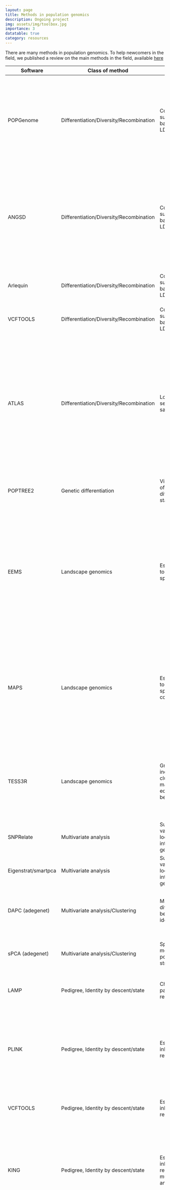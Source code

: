 ```yaml
---
layout: page
title: Methods in population genomics
description: Ongoing project
img: assets/img/toolbox.jpg
importance: 3
datatable: true
category: resources
---
```


There are many methods in population genomics. To help newcomers in the field, we published a review on the main methods in the field, available [here](https://doi.org/10.1111/mec.15989) 


| Software  | Class of method  | Purpose  | Specifics  | Issues and warnings  | Link  | Reference |
|----------|----------|----------|----------|----------|----------|----------|
| POPGenome  |  Differentiation/Diversity/Recombination  |  Computing summary statistics based on AFS and LD along genomes  |  Accepts VCF and GFF/GFT files, efficient and fast. Tests for admixture available (ABBA BABA test). Includes basic coalescence simulations (ms and msms)  |  Mostly limited to summary statistics (but coalescent simulations are possible). No built-in SNP calling module  |  http://catchenlab.life.illinois.edu/stacks/  |  (Pfeifer et al., 2014)    | 
| ANGSD  |  Differentiation/Diversity/Recombination  |  Computing summary statistics based on AFS and LD along genomes  |  Able to process BAM files, built-in procedures for data filtering, admixture analysis. Suited for low-depth data. Includes a suite of methods to estimate relatedness (NGSRelate).  |  Mostly limited to summary statistics. Tutorials not always up-to-date.  |  https://github.com/ANGSD/angsd ; https://github.com/ANGSD/NgsRelate  |  (Korneliussen et al., 2014; Hanghøj et al., 2019)    | 
| Arlequin  |  Differentiation/Diversity/Recombination  |  Computing summary statistics based on AFS and LD along genomes  |  Can output AFS for further analysis in fastsimcoal2  |  Slower than PopGenome, requires a specific format and file conversion.  |  http://cmpg.unibe.ch/software/arlequin35/Arl35Downloads.html  |  (Excoffier and Lischer, 2010)    | 
| VCFTOOLS  |  Differentiation/Diversity/Recombination  |  Computing summary statistics based on AFS and LD along genomes  |  Fast. VCFTOOLS can also be used for SNP filtering  |  Less summary statistics than POPGenome  |  https://vcftools.github.io/man_latest.html  |  (Danecek et al., 2011)    | 
| ATLAS  |  Differentiation/Diversity/Recombination  |  Low depth sequencing/ancient samples analsis  |  Particularly suited for analyzing ancient samples. Includes sets of tools to call variants, estimate post-mortem damage, inbreeding, genetic diversity. Produces the input file for PSMC (demography from a single diploid genome)  |  Better used in combination with GATK pipelines. Still in development  |  https://bitbucket.org/wegmannlab/atlas/wiki/Home  |  (Link et al., 2017)    | 
| POPTREE2  |  Genetic differentiation  |  Visualizing a matrix of pairwise differentiation statistics as a tree  |  Can be used for pooled datasets, several statistics can be used  |  Differentiation measures alone do not necessarily retrieve the actual history of populations  |  http://www.med.kagawa-u.ac.jp/~genomelb/takezaki/poptree2/index.html  |  (Takezaki et al., 2010)    | 
| EEMS  |  Landscape genomics  |  Estimating barriers to gene flow in a spatial context  |  Estimates pairwise relatedness between all samples, and compares it to isolation-by-distance expectations to identify barriers to gene flow and corridors of higher connectivity. Can handle both haploid and diploid data  |  Requires to convert VCF file into PLINK binary format. Estimates effective migration rates (does not disantangle migration rates and effective population sizes). Setting parameters for the MCMC chain requires some trial-and-error  |  https://github.com/dipetkov/eems  |  (Petkova et al., 2015)    | 
| MAPS  |  Landscape genomics  |  Estimating barriers to gene flow in a spatio-temporal context  |  Expands on EEMS, but takes into account the phase to reconstruct past changes in connectivity. Can disentantle migration rates and effective population sizes (unlike EEMS)  |  Relies on identity-by-descent tracks, requiring phasing (for example using BEAGLE). A pipeline to obtain IBD tracks is available, with a few details here: https://github.com/halasadi/ibd_data_pipeline/issues/1  |  https://github.com/halasadi/MAPS  |  (Al-Asadi et al., 2019)    | 
| TESS3R  |  Landscape genomics  |  Grouping individuals in clusters maximizing HW equilibrium and LD between loci  |  Incorporates geographic information of samples. Can run genome scans of selection based on contrasting ancestral and modern allele frequencies.  |  Importing data requires using conversion tools found in the LEA suite  |  https://bcm-uga.github.io/TESS3_encho_sen/  |  (Caye et al., 2016)    | 
| SNPRelate  |  Multivariate analysis  |  Summarizing variance across loci and visualizing inter-individual genetic distance  |  Fast. Can use VCF files as an input  |  Requires careful interpretation (Jombard et al. 2009)  |  https://bioconductor.org/packages/release/bioc/html/SNPRelate.html  |  (Zheng et al., 2012)    | 
| Eigenstrat/smartpca  |  Multivariate analysis  |  Summarizing variance across loci and visualizing inter-individual genetic distance  |  Fast. Can use VCF files as an input  |  Requires careful interpretation (Jombard et al. 2009)  |  https://github.com/DReichLab/EIG/tree/master/EIGENSTRAT  |  (Price et al., 2006)    | 
| DAPC (adegenet)  |  Multivariate analysis/Clustering  |  Maximizes divergence between groups identified by PCA  |  Fast. Less sensitive to HWE assumptions. Claims to be more efficient than Structure  |  Requires careful interpretation (Jombard et al. 2009)  |  http://adegenet.r-forge.r-project.org/  |  (Jombart et al., 2010)    | 
| sPCA (adegenet)  |  Multivariate analysis/Clustering  |  Spatially explicit model to assess population structure  |  Spatially explicit and able to detect cryptic structure. Fast.  |  Does not take into account HW equilibrium or LD  |  http://adegenet.r-forge.r-project.org/  |  (Jombart et al., 2008)    | 
| LAMP  |  Pedigree, Identity by descent/state  |  Chromosome painting, relatedness  |  LAMP also allows for association and pedigree analyses  |  Identifies local ancestry in windows (source of noise), requires phased data  |  http://lamp.icsi.berkeley.edu/lamp/  |  (Baran et al., 2012)    | 
| PLINK  |  Pedigree, Identity by descent/state  |  Estimating inbreeding and relatedness  |  Allows studying identity by descent and by state. PLINK is a multi-purpose tool, facilitating data analysis within the same software  |  NA  |  http://pngu.mgh.harvard.edu/~purcell/plink/  |  (Purcell et al., 2007)    | 
| VCFTOOLS  |  Pedigree, Identity by descent/state  |  Estimating inbreeding and relatedness  |  Computes unadjusted Ajk and kinship coefficient  |  NA  |  https://vcftools.github.io/man_latest.html  |  (Danecek et al., 2011)    | 
| KING  |  Pedigree, Identity by descent/state  |  Estimating inbreeding and relatedness, multivariate analysis  |  Mendelian error checking, testing family structure, highly accurate kinship coefficient, association analysis, population structure inference  |  Kinship coefficient also computed in VCFTOOLS  |  http://people.virginia.edu/~wc9c/KING/Download.htm  |  (Manichaikul et al., 2010)    | 
| COLONY  |  Pedigrees  |  Pedigree inference from SNPs  |  Robust even with high error rates (e.g. low-depth sequencing). Can handle haplo-diploids systems (e.g. ants). Multi-threaded.  |  Can only simulate genotypes with the Windows version.  |  https://www.zsl.org/science/software/colony  |  (Wang, 2019)    | 
| sequoia  |  Pedigrees  |  Pedigree inference from SNPs  |  Can be applied to large pedigrees (>1000 individuals). Accomodates unknown birth times.  |  Handles hundreds of SNPs. For whole-genome data, preliminary filtering and LD-pruning may be recommended. Efficient with ~100 SNPs.  |  https://cran.r-project.org/web/packages/sequoia/index.html  |  (Huisman, 2017)    | 
| LDHat  |  Recombination  |  Estimating variation in recombination rates along a genome  |  Handles unphased and missing data, underlying model can be used for organisms such as viruses or bacteria  |  Limited to 300 sequences, specific format (not VCF), model for recombination hotspots based on human data  |  http://ldhat.sourceforge.net/  |  (McVean et al., 2002)    | 
| LDHot  |  Recombination  |  Identifying recombination hotspots  |  Specifically designed for detecting recombination hotspots  |  Requires data to be phased, working with LDHat  |  https://github.com/auton1/LDhot  |  (Myers et al., 2005)    | 
| iSMC  |  Recombination  |  Recombination from a single diploid genome  |  No phasing needed. Accepts VCF files as input.  |  Introgression and demographic misspecification may bias results. No detailed tutorial  |  https://github.com/gvbarroso/iSMC  |  (Barroso et al., 2018)    | 
| LDHelmet  |  Recombination  |  Estimating variation in recombination rates along a genome  |  Higher accuracy than LDHat  |  Requires phased data. Does not handle VCF, only fasta and fastq formats. Requires dividing the genome in short segments to be analysed in parallel.  |  https://sourceforge.net/projects/ldhelmet/  |  (Chan et al., 2012)    | 
| pyrho | Recombination |  Estimating variation in recombination rates along a genome | Fast. Takes both phased and unphased data as input. Can take into account the demographic history (to be inferred with, e.g. MSMC2) | Outputs a recombination rate (r), but internally calculates rho (4xNexr) and rescales by the provided Ne. Uncertainties in Ne propagate on r. | https://github.com/popgenmethods/pyrho | (Spence and Song, 2019) |

<div class="caption">
    Table 1: Summary of methods dedicated to infer population structure.
</div>




|Software  | Class of method  | Purpose  | Specifics  | Issues and warnings  | Link  | Reference  |
|----------|----------|----------|----------|----------|----------|----------|
| ARGWeaver/ARGweaver-D  | Ancestral Recombination Graphs/coalescence  | Retracing the whole process of recombination and coalescence along a genome  | Provides quantitative estimates for TMRCA and topologies at each locus. ARGWeaver-D can estimate introgression. Estimates effective population size. Provides tools to extract summary statistics for the topologies retrieved. Does not require phasing (but slower).  | High computing cost. Slower on unphased or low depth data. ARGWeaver-D is not part of the Anaconda (Python) distribution (http://compgen.cshl.edu/ARGweaver/doc/argweaver-d-manual.html)  | Can be installed via conda: conda install -c genomedk argweaver and https://github.com/mjhubisz/argweaver and http://compgen.cshl.edu/ARGweaver/doc/argweaver-d-manual.html  | (Rasmussen et al., 2014; Hubisz et al., 2020)   |
| GAPIT3  | Association  | Detecting association with environmental/phenotypical features  | Includes most methods for GWAS studies, including procedures for fast computation, mixed linear models, efficient mixed model association, bayesian methods such as BLINK, diagnostics such as QQ plots and genotype filtering.  | May be slow for very large datasets  | https://github.com/jiabowang/GAPIT3  | (Wang and Zhang, 2020)   |
| GEMMA  | Association  | Detecting association with environmental/phenotypical features  | Computationnally efficient for large scale datasets  | Imports data from PLINK format  | http://www.xzlab.org/software.html  | (Zhou and Stephens, 2012)   |
| GENABEL  | Association  | Detecting association with environmental/phenotypic features  | Modularity, facilitates correction for population structure/relatedness.  | Imports data from PLINK format. No longer supported!  | http://www.genabel.org/  | (Aulchenko et al., 2007)   |
| PLINK  | Association  | Detecting association with environmental/phenotypical features  | Handles a variety of tests for population structure and relatedness  | Population structure/kinship need to be assessed prior association analysis  | http://pngu.mgh.harvard.edu/~purcell/plink/  | Purcell et al., 2007)   |
| Trinculo  | Association  | Detecting association with environmental/phenotypical features  | Specifically designed to handle categorical variables with more than 2 categories. Performs multinomial logistic regression and provides frequentist and bayesian frameworks.  | Requires lapack library in Unix. Allows fine-mapping by testing for corrrelations between adjacent markers.  | https://sourceforge.net/projects/trinculo/  | (Jostins and McVean, 2016)   |
| SAMBADA  | Association/Environmental association  | Detecting association with environmental/phenotypical features  | Designed to be fast, underlying models have been kept simple. Allows conversion from PLINK format. Takes into account spatial autocorrelation of individual genotypes. Allows correction for population structure  | Does not work with pooled data. Possibly high levels of false positives. Relatedness between samples should be assessed independently. Should be used in combination with LFMM or BayPass.  | http://lasig.epfl.ch/sambada  | (Stucki et al., 2016)   |
| Relate  | Coalescence with recombination  | Reconstruct genome-wide genealogies for hundreds of samples  | Provides quantitative estimates for TMRCA and topologies at each locus. Infers past demography (similar to PSMC methods). Infers changes in mutation rates. Performs scans for positive selection over discrete time periods.  | Requires an outgroup to polarize alleles as ancestral/derived. Requires a recombination map. Does not reconstruct ARG sensus stricto, and does not estimate uncertainty of the local genealogies  | https://myersgroup.github.io/relate/index.html  | (Speidel et al., 2019)   |
| diCal-IBD  | Coalescent with recombination/IBD  | Predicting IBD tracts from demographic models  | High IBD sharing suggests recent positive selection.  | Uses diCal output to obtain expectations based on demographic scenarios  | https://sourceforge.net/projects/dical-ibd/  | (Tataru et al., 2014)   |
| VolcanoFinder  | Composite likelihood test  | Adaptive introgression  | Detects a specific signature of increase then drop in diversity near a selected locus brought in a population through introgression  | Private input format. Computationnally intensive, needs to be run in parallel.  | http://degiorgiogroup.fau.edu/vf.html  | (Setter et al., 2020)   |
| SCCT  | Conditional coalescent tree  | Detecting positive selection  | Designed for detecting recent positive selection. Clains to be more precise at identifying selected sites  | The ancestral state of alleles must be obtained through an outgroup  | https://github.com/wavefancy/scct  | (Wang et al., 2014)   |
| LFMM2  | Environmental association  | Detecting adaptation to environmental features  | Corrects for population structure (and other non-measured systematic biases) using latent factors, faster than BAYENV for large datasets  | Only performs association with environment. Implemented in the LEA package. Requires imputation (no missing data).  | http://membres-timc.imag.fr/Olivier.Francois/LEA/tutorial.htm | (Caye et al. 2019; Frichot et al., 2013)   |
| CLUES  | Genealogies at selected loci  | Estimate the time at which a beneficial allele rises in frequency  | Previous version used ARGWeaver output, current version uses Relate. Provides scripts to plot the trajectory of selected alleles.  | Assumes a panmictic population, neglects the effects of selection at linked sites.  | https://github.com/35ajstern/clues  | (Stern et al., 2019)   |
| PALM  | Genealogies at selected loci  | Estimate the strength and timing of selection on polygenic traits  | Uses genealogies estimated from Relate and results from GWAS to estimate timing and strength of selection for polygenic traits. Should be robust to pleiotropy and residual structure in GWAS  | May overestimate selection for older events. Only tested in humans.  | https://github.com/35ajstern/palm  | (Stern et al., 2020)   |
| startmrca  | Genealogies at selected loci  | Estimate the time at which a beneficial allele rises in frequency  | Compares genealogies between carriers and non-carriers of an advantageous mutation, assuming a star- genealogy at selected loci. Can handle VCF files  | Requires a reference panel of noncarrier haplotypes. Sensitive to loca diversity before the sweep, and to migration events during a sweep. More indicated for recent sweeps.  | https://github.com/jhavsmith/startmrca  | Smith, Coop, Stephens, & Novembre, 2018)   |
| Ancestry_HMM-S   | Identity-by-state tracts  | Adaptive introgression  | Estimates the selective coefficient of the introgressed loci through a hidden-Markov chain approach.  | Requires the time and extent of introgression to be defined by the user  | https://github.com/jesvedberg/Ancestry_HMM-S/  | (Svedberg​ et al., 2020)   |
| H12 test  | LD  | Detecting selection using signatures of high LD  | Does not require phased data. Designed for detecting soft sweeps  | Coalescent simulations are recommended to evaluate the likelihood of selection  | https://github.com/ngarud/SelectionHapStats/  | (Garud et al., 2015)   |
| LDna  | LD  | Detecting selection using signatures of high LD  | Can be used to address population structure or detect large inversions or indel polymorphism through LD  | The user needs to play with parameters to ensure robustness of SNPs significantly linked  | https://github.com/petrikemppainen/LDna  | (Kemppainen et al., 2015)   |
| rehh  | LD  | Detecting selection using signatures of high LD  | Can compute both XP-EHH and Rsb. Handles several input formats  | Requires phased data and high density of markers  | https://cran.r-project.org/web/packages/rehh/index.html  | (Gautier and Vitalis, 2012)   |
| Scan for epistatic interaction (based on LD)  | LD  | Polygenic selection/Epistatic interactions  | Uses genome-wide LD between a candidate locus and the rest of the genomes to identify epistatic interactions. Can test SNP-SNP interaction, or between genomic windows (summarizes genotypes through PCA)  | Lack of a detailed tutorial  | https://github.com/leaboyrie/LD_corpc1  | (Boyrie et al., 2020)   |
| Selscan  | LD  | Detecting selection using signatures of high LD  | Includes the nSL statistics dedicated to soft sweep detection  | Does not include utilities to specify the ancestral state of alleles. Requires phased data and high density of markers  | https://github.com/szpiech/selscan  | (Szpiech and Hernandez, 2014)   |
| BALLET  | Likelihood test for balancing selection  | Detecting balancing selection  | Designed for detecting ancient balancing selection. Does not require phasing  | Requires whole-genome data and recombination map. The ancestral state of alleles must be obtained through an outgroup  | http://www.personal.psu.edu/mxd60/ballet.html  | (DeGiorgio et al., 2014)   |
| Betascan2  | Local associations of allele frequencies  | Detecting balancing selection  | Uses correlations in frequencies between genomically proximate SNPs to compute a score. Can incorporate information about ancestral/derived alleles, fixed derived variants and normalizes the statistics depending on the amount of sites in a given genomic window. Very detailed tutorial and utilities.  | Requires estimating the length distribution of ancestral fragments on each side of the selected site. The 95% percentile can be estimated with the formula L=-log(0.05)/(T x rho), with T the time since selection in generations and rho the effective recombination rate/ generation.  | https://github.com/ksiewert/BetaScan  | (Siewert and Voight, 2017, 2020)   |
| NCD statistics  | Local associations of allele frequencies  | Detecting balancing selection  | Examines the observed and expected frequency spectra of polymorphisms in genomic windows to test for selection. Can incorporate fixed differences with an outgroup (NCD2), but not mandatory (NCD1)  | Private input format, requires simulations to calibrate the statistics. Requires to define the expected equilibrium frequency of alleles (usually between 0.3 and 0.5). Low sensitivity below these frequencies.  | https://github.com/bbitarello/NCD-Statistics  | (Bitarello et al., 2018)   |
| Bayescan  | Population differentiation  | Detecting positive selection and local adaptation  | Incorporates uncertainty on allele frequencies due to low sample sizes  | Sensitive to priors on the ratio of selected/neutral sites. False positive rates can be high under scenarios of demographic expansion, admixture and isolation by distance  | http://cmpg.unibe.ch/software/BayeScan/  | (Foll and Gaggiotti, 2008)   |
| FDIST2  | Population differentiation  | Detecting positive selection and local adaptation  | Allows to control for hierarchical population structure  | False positive rate is high when an island model cannot be assumed  | http://datadryad.org/resource/doi:10.5061/dryad.v8d05  | (Beaumont and Balding, 2004)   |
| PCAdapt  | Population differentiation  | Detecting positive selection and local adaptation  | Does not require to define populations. Handles admixed populations and pooled datasets  | False positive rate can be high  | http://membres-timc.imag.fr/Michael.Blum/PCAdapt.html  | (Duforet-Frebourg et al., 2016)   |
| SelEstim  | Population differentiation  | Detecting positive selection and local adaptation  | Can estimate the coefficients of selection. Calibration using a pseudo-observed dataset (can be used in combination with the R function simulate.baypass() in BayPass).  | Assumes a Wrigth-Fisher island model.  | http://www1.montpellier.inra.fr/CBGP/software/selestim/  | (Vitalis et al., 2014)   |
| Bayenv, BayPass  | Population differentiation/Association  | Detecting positive selection and adaptation to environmental features  | Less sensitive to population demographic history than previous methods. Handle pooled datasets  | Significance thresholds need to be determined from pseudo-observed datasets. Calibration with neutral SNPs is recommended. BayPass better estimates the kinship matrix  | http://www1.montpellier.inra.fr/CBGP/software/baypass/ ; https://bitbucket.org/tguenther/bayenv2_public/src  | (Günther and Coop, 2013; Gautier, 2015)   |
| FLK  | Population differentiation/Association  | Detecting positive selection and local adaptation  | Less sensitive to population demographic history than previous methods  | Requires an outgroup population  | https://qgsp.jouy.inra.fr/index.php?option=com_content&view=article&id=50&Itemid=55  | (Bonhomme et al., 2010)   |
| LSD  | Population differentiation/Population-branch test  | Detecting positive selection and local adaptation  | Compares the level of exclusively shared differences between internal and external branches of a population tree. Allows testing selection occurring on the ancestral branch leading to two populations.  | Requires several populations to perform the test. May be less sensitive to selection on standing variation.  | https://bitbucket.org/plibrado/LSD  | (Librado and Orlando, 2018)   |
| POPBAM  | Summary statistics  | Detecting selection using AFS, differentiation  | Extracts summary statistics directly from BAM files  | Does not allow for sophisticated filtering and SNP calling  | http://popbam.sourceforge.net/  | (Garrigan, 2013)   |
| VCFTOOLS  | Summary statistics  | Detecting selection using AFS, differentiation  | Extracts summary statistics from VCF files. Also allows VCF filtering and conversion  | Set of summary statistics not as extensive as PopGenome  | http://vcftools.sourceforge.net/  | (Danecek et al., 2011)   |
| RAiSD  | Summary statistics/Allele frequency spectrum + LD  | Detecting positive selection and local adaptation  | Scans the genome for composite signals of selective sweeps summarized by the μ statistics. Corrects for the effects of background selection by estimating a threshold value for the statistics based on simulations with background selection  | Uses a single population of interest.  | https://github.com/alachins/raisd  | (Alachiotis and Pavlidis, 2018)   |
| TASSEL  | Summary statistics/Association  | Detecting association with phenotype  | User friendly (Java interface), corrects for relatedness, allows computing summary statistics (LD, diversity)  | Requires relatedness to be assessed externally (with e.g. STRUCTURE)  | http://www.maizegenetics.net/tassel  | (Bradbury et al., 2007)   |
| ANGSD  | Summary statistics/Association/Population Branch test  | Detecting selection using AFS, differentiation, association with functional traits  | Allows for association using generalized linear models  | Descriptive statistics. P-values need to be evaluated through coalescent simulations.  | http://www.popgen.dk/angsd/index.php/ANGSD  | (Korneliussen et al., 2014)   |
| SweeD  | Summary statistics/Composite Likelihood test  | Designed for whole genome data (or large continuous regions)  | Supports Fasta and VCF formats. Estimates selection coefficients.  | NA  | http://pop-gen.eu/wordpress/software/sweed  | (Degiorgio et al., 2016)   |
| selectionTools  | Summary statistics/LD  | Detecting selection using AFS, differentiation and LD statistics  | Allows combining several tools in a single pipeline. Includes phasing tools.  | Set of available summary statistics remains limited (same as VCFtools + Fay and Wu's H)  | https://github.com/MerrimanLab/selectionTools  | (Cadzow et al., 2014)   |
| PAML/CODEML  | Summary statistics/phylogeny  | Distribution of fitness effects/selection on coding variation  | Estimates selection along branches in a phylogeny for genes of interest, contrasting patterns of synonymous and non-synonymous substitutions. A detailed tutorial is available here: https://link.springer.com/protocol/10.1007%2F978-1-4939-1438-8_4#Sec29  | Slow for large datasets. Needs to be parallelised.  | http://abacus.gene.ucl.ac.uk/software/paml.html  | (Yang, 2007)   |
| polyDFE2.0  | Summary statistics/phylogeny  | Distribution of fitness effects/selection on coding variation  | Can test for invariance of DFEs across datasets (genomic regions within species, or different species). No need for divergence estimates (does not assume that the same DFE is shared between species and outgroup). Very detailed tutorial available here: https://link.springer.com/protocol/10.1007/978-1-0716-0199-0_6  | Comparisons require a large number of SNPs for each dataset for comparisons to be meaningful  | https://github.com/paula-tataru/polyDFE  | (Tataru and Bataillon, 2019)   |
| POPGenome  | Summary statistics/Population Branch test  | Detecting selection using AFS, differentiation  | Fast, embedded in R, allows using annotation files (GFF/GTF format).  | Does not perform association, but can be used in combination with GENABEL within R  | https://cran.r-project.org/web/packages/PopGenome/index.html  | (Pfeifer et al., 2014)   |


<div class="caption">
    Table 2: Summary of methods dedicated to detect selection
</div>



| Software |Class of method |Purpose |Specifics |Issues and warnings |Link |Reference |
|----------|----------|----------|----------|----------|----------|----------|
| Dsuite |ABBA-BABA |Identifying past events of admixture between populations |Fast, handles VCF format. Suited for low-depth sequencing (handles uncertainties on genotypes). Provides a set of summary statistics that are useful to investigate complex admixture events |Requires an outgroup sequence. The methods cannot estimate the direction of gene flow. |https://github.com/millanek/Dsuite |(Malinsky et al., 2020) |
| RENT+ |Ancestral Recombination Graphs/coalescence |Retracing the whole process of recombination and coalescence along a genome |Faster than first version of ARGWeaver. |Requires phased haplotypes. Specific input format. No built-in functions to extract information from genealogies. |https://github.com/SajadMirzaei/RentPlus |(Mirzaei and Wu, 2017) |
| TREEMIX |Clustering and characterizing admixture |Admixture graph, infers most likely admixture events in a tree |Based on allele frequencies and can be used for pooled data. |Requires multiple runs to properly assess the likelihood of each model |https://bitbucket.org/nygcresearch/treemix/src |(Pickrell and Pritchard, 2012) |
| G-PhoCS |Coalescence/Bayesian |Estimating population divergence and migration parameters using a coalescent framework |Bayesian + MCMC, handles ancient samples |Parameters scaled by mutation rate, no admixture |http://compgen.cshl.edu/GPhoCS/ |(Gronau et al., 2011) |
| IMa3 |Coalescence/Bayesian |Inferring parameters from an isolation with migration (IM) model |Fully bayesian approach, can perform joint estimates of parameters in L-mode and test for nested models. Can estimate phylogenetic relationships and migration rates |IM model is the only one available. Discrete admixture cannot be tested. Can only use subsets of whole-genome resequencing data. Recent splits lead to overestimate migration rates |https://github.com/jodyhey/IMa3 |(Hey and Nielsen, 2007) |
| ABLE |Coalescence/Composite Likelihood |Model comparison and parameters estimation |Uses both allele frequency spectrum and linkage disequilibrium within blocks of a pre-specified size. |Relies on ms syntax. Determining the most informative size for blocks requires performing pilot runs. |https://github.com/champost/ABLE |(Beeravolu et al., 2016) |
| Stairway2 |Coalescence/Composite Likelihood |Inferring change in Ne with time |User-friendly. Fast. Suitable for pools or low-depth sequencing. |Cannot handle migration or population splits. |https://github.com/xiaoming-liu/stairway-plot-v2 |(Liu and Fu, 2020) |
| fastsimcoal2 |Coalescence/Likelihood |Model comparison and parameters estimation |Performs coalescent simulations, parameter estimation and model testing using a fast likelihood method. Can handle arbitrarily complex scenarios for any type of marker |The maximum-likelihood method only uses the allele frequency spectrum. Several runs (20-100) are needed to explore the likelihood space. |http://cmpg.unibe.ch/software/fastsimcoal2/ |(Excoffier et al., 2013) |
| ∂a∂i |Diffusion approximation of the AFS |Model comparison and parameters estimation |Run time does not depend on the number of SNPs included, does not require coalescent simulations, handles arbitrarily complex scenarios. Fast estimation of confidence intervals around parameters estimates (Godambe method). Suitable for pools/low-depth sequencing |requires some knowledge of Python. Limited to 3 populations. Several runs (20-100) are needed to explore the likelihood space. |https://bitbucket.org/gutenkunstlab/dadi |(Gutenkunst et al., 2009) |
| moments |Diffusion approximation of the AFS |Model comparison and parameters estimation |Based on Python, syntax similar to ∂a∂i. Can handle selection. Can use VCF files as input. |Requires some knowledge of Python. Limited to 5 populations. Several runs (20-100) are needed to explore the likelihood space. |https://bitbucket.org/simongravel/moments/src/master/ |(Jouganous et al., 2017) |
| momi2 |Diffusion approximation of the AFS |Model comparison and parameters estimation |Can scale to ten populations. Can simulate and read data in the VCF format. Detailed tutorials available |Does not handle continuous gene flow |https://github.com/popgenmethods/momi2 |(Kamm et al., 2020) |
| KIMTree |Diffusion approximation/Bayesian |Estimating divergence time between populations and testing for topologies. Estimate divergence times and past effective sex-ratio along branches of a populations tree. |Fast and user-friendly. R scripts to obtain plots are available. Suitable for pools/low-depth sequencing. The method is conditional on a prior topology provided by the user. It computes DIC for a given topology, allowing to test for the best one. |Strong selection on the sex chromosome can produce male-biased sex-ratios. Times are given in diffusion time scale, and can be converted in demographic times using independent estimates of Ne. |http://www1.montpellier.inra.fr/CBGP/software/kimtree/download.html |(Clemente et al., 2018) |
| GADMA |Genetic algorithm |Model comparison and parameters estimation |Based on moments and ∂a∂i. Automates the search for the best set of models explaining a given frequency spectrum. |Limited to three populations at the moment. |https://github.com/ctlab/GADMA |(Noskova et al., 2020) |
| DoRIS |Identity by Descent (IBD) tract |Testing various demographic scenario |Uses variation in IBD tracts length to test for various demographic models. |IBD must be inferred first with, e.g., BEAGLE. Handles a limited set of demographic scenarios. Modification in the code is required for more complex scenarios |https://github.com/pierpal/DoRIS |(Palamara and Pe’er, 2013) |
| Unnamed. |Identity by state (IBS) tract |Predict observed patterns of Identity by state along a genome by fittingan appropriate, arbitrary complex demographic model |Allows bootstrapping and estimating confidence over parameter estimates with ms |Specific input format (similar to MSMC or ARGWeaver) |https://github.com/kelleyharris/Inferring-demography-from-IBS |(Harris and Nielsen, 2013) |
| ASTRAL-2 |Phylogeny |Builds species trees using short non-recombining sequences |Coalescence-based. Suitable for short loci (e.g. RAD-seq and GBS) |More reliable under high incomplete lineage sorting that SVDQuartets and NJst (Chou et al. 2015) |https://github.com/smirarab/ASTRAL |(Mirarab and Warnow, 2015) |
| BEAST2 |Phylogeny |Network reconstruction and phylogenetic relationships |User friendly. Can be used to track changes in effective population sizes (Bayesian Skyline Plots). Possible to estimate divergence times |Slow for large datasets. Requires sequence data that can be produced by , e.g., Stacks for RAD-seq data |http://beast2.org/ |(Drummond and Rambaut, 2007; Bouckaert et al., 2014) |
| IQ-Tree 2 |Phylogeny |Divergence time estimation and phylogenetic relationships |User-friendly, can be run locally or on a webserver, very detailed tutorials. Fast and accurate. |Still no tutorial for analyzing big data (last checked December 2020). |http://www.iqtree.org/ |(Minh et al., 2020) |
| MCMCTree and MCMCTreeR |Phylogeny |Divergence time estimation and phylogenetic relationships |Included in PAML. A R program is designed to help choosing relevant priors and interpreting results https://github.com/PuttickMacroevolution/MCMCtreeR |Bayesian, sensitive to priors. Requires a resolved phylogeny and an alignment. Slow for large datasets. Not suited for recent divergence and high gene flow. |http://abacus.gene.ucl.ac.uk/software/paml.html |(Yang, 2007; Puttick, 2019) |
| NJst |Phylogeny |Builds species trees using short non-recombining sequences |Available in the R package phybase. Estimates populations/species tree from gene trees |Requires splitting part of the genome into non-recombining "loci". |https://github.com/bomeara/phybase/ |(Liu and Yu, 2010, 2011) |
| PHRAPL |Phylogeny |Admixture graph, reticulated evolution |Uses trees in the NEWICK format as an input to infer topology, migration rates, divergence times. Similar to ABC in spirit, using tree topology as a summary statistics. |Cannot handle more than 16 taxa at a time, and requires subsetting larger datasets |http://www.phrapl.org/ |(Jackson et al., 2017) |
| PhyML |Phylogeny |Phylogenetic relationships |Maximum Likelihood inference of phylogenetic relationships. An online version is available |Should be used on complex of species or divergent populations with little migration. Can be ran on genomic windows to detect introgression (with e.g. TWISST, Dsuite) |http://www.atgc-montpellier.fr/phyml/binaries.php |(Guindon et al., 2010) |
| RAxML |Phylogeny |Network reconstruction and phylogenetic relationships |Maximum Likelihood inference of phylogenetic relationships |Should be used on complex of species or divergent populations with little migration |http://sco.h-its.org/exelixis/web/software/raxml/index.html |(Stamatakis, 2014) |
| SNAPP |Phylogeny |Phylogenetic relationships |Handles SNP data |Remains slow for medium to large datasets (>1,000SNPs) |http://beast2.org/snapp/ |(Bryant et al., 2012) |
| SNPhylo |Phylogeny |Network reconstruction and phylogenetic relationships |Complete pipeline from SNP filtering to tree reconstruction |Should be used on complex of species or divergent populations with little migration |http://chibba.pgml.uga.edu/snphylo/ |(Lee et al., 2014) |
| SVDQuartets |Phylogeny |Phylogenetic relationships |Estimates populations/species tree from gene trees |Remains slow for large datasets. Requires PAUP*. |https://www.asc.ohio-state.edu/kubatko.2/software/SVDquartets/ |(Chifman and Kubatko, 2014) |
| SVDQuest |Phylogeny |Phylogenetic relationships |Estimates populations/species tree from gene trees |Faster than SVDQuartets |https://github.com/pranjalv123/SVDquest |(Vachaspati and Warnow, 2018) |
| * BEAST |Phylogeny and species tree inference |Divergence time estimation and phylogenetic relationships |Outputs a species tree instead of concatenated gene tree. Allows for testing consistency between phylogenetic signals at different loci |Slow for large datasets. Requires sequence data. Not suited for situations where gene flow/admixture is important |http://beast2.org/ |(Heled and Drummond, 2010) |
| Splitstree |Phylogeny/Network |Network reconstruction and phylogenetic relationships |User friendly interface, proposes a variety of methods for networks reconstruction |Mostly descriptive |http://www.splitstree.org/ |(Huson and Bryant, 2006) |
| diCal2 |Sequentially Markovian coalescent |Testing any arbitrary demographic scenario |Works with smaller, more fragmented datasets than PSMC. Handles more complex demographic models than MSMC (including admixture). |Requires phased whole genome data and a model to be defined |https://sourceforge.net/projects/dical2/ |(Sheehan et al., 2013) |
| MSMC and MSMC-IM |Sequentially Markovian coalescent |Inferring change in Ne and migration rates with time between two populations |Allows to track population size changes in time without a priori. Allows estimating variation in cross-coalescence rate between two populations |Limited to the study of 8 diploid individuals from 2 populations at once. Requires whole genome phased data and masking regions with insufficient sequencing depth |https://github.com/stschiff/msmc and https://github.com/wangke16/MSMC-IM |(Schiffels and Durbin, 2014) |
| PSMC |Sequentially Markovian coalescent |Inferring change in effective population sizes (Ne) with time using a single diploid genome |Allows to track population size changes in time without a priori. |Limited to one population and one diploid individual. Better used within MSMC. Requires phased whole genome data and masking regions with insufficient sequencing depth |https://github.com/lh3/psmc |(Li and Durbin, 2011) |
| SMC++ |Sequentially Markovian coalescent |Inferring change in Ne with time and splitting time between two populations |Can analyze hundreds of individuals at a time and does not require phasing |Masking regions as in MSMC. The ancestral allele is assumed to be the reference allele by default. Assumes a clean split for populations divergence. Future versions should allow gene flow inference. |https://github.com/popgenmethods/smcpp |(Terhorst et al., 2016) |
| TWISST |Topology weighting |Chromosome painting, clustering and branching between populations |Retrieves the most likely coalescence pattern between several taxa along the genome. Can be seen as an extension of the ABBA/BABA test |Needs a priori grouping of individuals into taxa. Requires at least 4 taxa. Impractical for more than 6 taxa. Windows size must include enough SNPs to retrieve the correct topology but at the risk that regions with different histories are included |https://github.com/simonhmartin/twisst |(Martin and Van Belleghem, 2016) |

<div class="caption">
    Table 3: Summary of methods dedicated to reconstruct demographic history
</div>



| Software |Class of method |Purpose |Specifics |Issues and warnings |Link |Reference |
|----------|----------|----------|----------|----------|----------|----------|
| abc/abcrf |ABC |Performs all steps for model-checking and parameters estimation for ABC analyses. abcrf includes random forest methods (a type of supervised machine-learning) |Informative vignette, allows graphical representation, complete and robust |Does not perform coalescent simulations (but can be used in combination with coala) |https://cran.r-project.org/web/packages/abc/index.html ; https://cran.r-project.org/web/packages/abcrf/index.html |(Csilléry et al., 2012; Raynal et al., 2019) |
| ABCToolbox |ABC |Complete ABC analysis, from simulations to model checking and parameters estimation |Modular, facilitates the computation of summary statistics |NA |https://bitbucket.org/wegmannlab/abctoolbox/wiki/Home |(Wegmann et al., 2010) |
| DIYABC |ABC |Complete ABC analysis, from simulations to model checking and parameters estimation |User-friendly. Many ways to check goodness-of-fit. Good introduction to ABC models. |Does not model continuous gene flow. |http://www1.montpellier.inra.fr/CBGP/diyabc/ |(Cornuet et al., 2008) |
| PopSizeABC |ABC |Inferring change in Ne using whole-genome data |Supposed to better assess recent events. Uses a set of summary statistics for the AFS and LD between markers. Handles multiple individuals |Approximate bayesian approaches do not retrieve the whole information |https://forge-dga.jouy.inra.fr/projects/popsizeabc/ |(Boistard et al., 2016) |
| coala |ABC/coalescent simulations |Combining coalescent simulators within a single framework |Facilitates the building of scenarios and computes summary statistics for simulations. Can be easily combined with the abc or abc-rf packages in R. |Includes so far ms, msms and scrm |https://cran.r-project.org/web/packages/coala/index.html |(Staab and Metzler, 2016) |
| FacSexCoalescent |coalescent simulations |Simulate demographic scenarios for asexual/facultatively sexual species |Can handle varying levels of sexual reproduction, inbreeding, selfing and cloning. |Does not handle population size changes nor selection yet. |https://github.com/MattHartfield/FacSexCoalescent ; https://github.com/MattHartfield/FacSexCoalescentR |(Hartfield et al., 2016) |
| fastsimcoal2 |coalescent simulations |Building any arbitrary scenario using a coalescent framework |Any arbitrary scenario can be implemented. Handles SNP, microsatellites and sequence data. |Does not handle selection. Slower than ms with no recombination, much faster with recombination (see manual) |http://cmpg.unibe.ch/software/fastsimcoal2/ |(Excoffier and Foll, 2011) |
| ms, msms, msABC |coalescent simulations |Building any arbitrary scenario using a coalescent framework |Any arbitrary scenario can be implemented. Handles SNP, microsatellites and sequence data. msms can include selection in the model. |Syntax can be difficult to handle for new users compared to, e.g., fastsimcoal2 (but see coala) |http://www.bio.lmu.de/~pavlidis/home/?Software:msABC |(Hudson, 2002; Ewing and Hermisson, 2010; Pavlidis et al., 2010) |
| msms |coalescent simulations |Simulate demographic scenarios including selection |Flexible, syntax similar to ms, handles arbitratily complex models. Can be used in an ABC framework to include selection as a parameter to be estimated |Syntax can be difficult to handle for the naive user (but see coala) |http://www.mabs.at/ewing/msms/index.shtml |(Ewing and Hermisson, 2010) |
| scrm |coalescent simulations |Fast simulation of chromosome-scale sequences |Syntax similar to ms, handles any arbitrary scenario |Does not handle gene conversion and fixed number of segregating sites (unlike ms) |https://scrm.github.io/ |(Staab et al., 2015) |
| SPLATCHE3 |coalescent simulations |Simulating demographic scenarios in their spatial context |Coalescent simulator for genetic data, forward-in-time for demography in space. Spatially explicit. |Simulations can be slow (>1 hour) for large datasets (>100,000 SNPs) over more than 1,000 generations. Does not incorporate selection |http://www.splatche.com/splatche3 |(Currat et al., 2019) |
| Coalescence |discoal |Simulate selective sweeps under arbitrary demographic scenarios |Relatively fast for short genomic fragments. Designed to simulate "hard" and "soft" sweeps. |Mostly used with diploS/HIC. Other simulators such as msms may be more suited for some scenarios. |https://github.com/kr-colab/discoal |(Kern and Schrider, 2016) |
| QuantiNemo2 |Forward-in-time simulations |Simulating demographic and selection scenarios in their spatial context |Comprehensive simulator.Designed for the study of selection in a spatially-explicit context. Simulates quantitative traits, fitness landscapes and underlying genetic variation with migration. Include both population and individual-based simulations |Scan be slow for large/complex models |https://www2.unil.ch/popgen/softwares/quantinemo/ |(Currat et al., 2019)(Neuenschwander et al., 2019) |
| SliM3 |Forward-in-time simulations |Simulating genomic sequences with intrinsic and extrinsic factors |One of the most comprehensive simulators. Can simulate genetic data in their spatio-temporal context, the effects of selection at linked sites, coding and non-coding variation, inbreeding and selfing. Supports tree-sequence recording for faster simulations. Large community. |Slow for large genomic regions/large populations |https://messerlab.org/slim/ |(Haller and Messer, 2019) |
| diploS/HIC |Supervised Machine Learning |Detecting selective sweeps |Classifies genomic windows as neutral, selected, or impacted by selection at linked sites. Also distinguishes between selection on standing and de novo variation. Uses a set of summary statistics describing frequency spectrum and LD, does not require phasing. Good tutorial explaining the pipeline. |Good performance depends on the parameters used to simulate sweeps (window size, selective coefficient, demography). Requires some trial and error for new model species. Interpretation of "soft" and "hard" sweeps remains discussed. |https://github.com/kr-colab/diploSHIC |(Schrider and Kern, 2016; Kern and Schrider, 2018) |
| evoNet |Supervised Machine Learning |Detecting selective sweeps, balancing selection, and estimate demographic history |Uses deep-learning algorithms to classify genomic regions as selected or neutral, and estimate effective population sizes. Flexible (any number of summary statistics can be provided by the investigator). |Requires summary statistics as an input. Difficult for a naïve user. |https://sourceforge.net/projects/evonet/?source=typ_redirect |(Sheehan and Song, 2016) |
| FastEPRR |Supervised Machine Learning |Estimating effective recombination rates |Uses regression to estimate effective recombination rates from SNP alignments. Can use the VCF format. No clear bias due to phasing errors observed. Can incorporate demographic history (using ms command line). |Requires phased data. |https://www.picb.ac.cn/evolgen/softwares/index.html |(Gao et al., 2016) |
| FILET |Supervised Machine Learning |Detecting introgression |Uses Extra Trees classifiers and dedicated summary statistics to classify genomic windows as being introgressed or not. Identifies the direction of introgression. |Targets pulse of introgression rather than continuous gene flow, but can detect the latter. Requires phased data in a fasta format. |https://github.com/kr-colab/FILET |(Gao et al., 2016) |
| genomatnn |Supervised Machine Learning |Detecting adaptive introgression |Uses convolutional neural networks to identify adaptive introgression. Trained using the tree-sequence records obtained from SliM3. Can handle VCF files and unphased data. |Strong computational bottleneck with SliM simulations. |https://github.com/grahamgower/genomatnn |(Gower et al., 2020) |
| ImaGene |Supervised Machine Learning |Detecting selective sweeps |Uses convolutional neural networks to classify genomic windows in bins of distinct selection coefficients. Directly uses the image of the alignment, avoiding compression (i.e. using summary statistics) |Can be slow for large datasets. |https://github.com/mfumagalli/ImaGene |(Torada et al., 2019) |
| RELERNN |Supervised Machine Learning |Estimating recombination rates |Uses recurrent neural networks to estimate recombination rates from SNP alignments. Handles unphased and pooled data. Uses msprime (Python implementation of ms) to generate simulations upon which the algorithm is trained. Can incorporate known demographic history provided by the user. |Can be computationnally intensive for large effective population sizes. Accuracy on pooled data is modest for low depth of coverage. Absolute estimates of recombination rates depends on the accuracy of the mutation rate used for simulations. |https://github.com/kr-colab/ReLERNN |(Adrion, Galloway, et al., 2020) |
| SWiFr |Supervised Machine Learning |Detecting selective sweeps |Uses averaged one-dependence estimator to classify genomic regions as selected or neutral. Flexible in terms of which summary statistics are used. Can incorporate demographic history. |Requires summary statistics as an input. Only distinguishes between selective sweeps and neutral regions. |https://github.com/ramachandran-lab/SWIFr/blob/master/README.md |(Sugden et al., 2018) |

<div class="caption">
    Table 4: Summary of simulators and simulation-based methods for selection and demographic inference.
</div>




